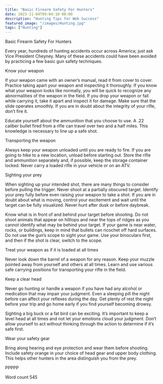 ```yaml
---
title: "Basic Firearm Safety For Hunters"
date: 2023-11-04T09:04:10-08:00
description: "Hunting Tips for Web Success"
featured_image: "/images/Hunting.jpg"
tags: ["Hunting"]
---
```


Basic Firearm Safety For Hunters

Every year, hundreds of hunting accidents occur across America; just ask Vice President Cheyney.  Many of these accidents could have been avoided by practicing a few basic gun safety techniques.

Know your weapon

If your weapon came with an owner’s manual, read it from cover to cover.  Practice taking apart your weapon and inspecting it thoroughly.  If you know what your weapon looks like normally, you will be quick to recognize any abnormalities of the weapon in the field.  If you drop your weapon or fall while carrying it, take it apart and inspect it for damage.  Make sure that the slide operates smoothly.  If you are in doubt about the integrity of your rifle, don’t fire it.

Educate yourself about the ammunition that you choose to use.  A .22 caliber bullet fired from a rifle can travel over two and a half miles.  This knowledge is necessary to line up a safe shot.

Transporting the weapon

Always keep your weapon unloaded until you are ready to fire.  If you are going to hike to a new location, unload  before starting out.  Store the rifle and ammunition separately and, if possible, keep the storage container locked.  Never carry a loaded rifle in your vehicle or on an ATV.

Sighting your prey

When sighting up your intended shot, there are many things to consider before pulling the trigger.   Never shoot at a partially obscured target.  Identify your prey fully before even raising your weapon to take a shot.  If you are in doubt about what is moving, control your excitement and wait until the target can be fully visualized.  Never hunt after dusk or before daybreak. 

Know what is in front of and behind your target before shooting.  Do not shoot animals that appear on hilltops and near the tops of ridges as you cannot identify what may be behind your target. If your game is near water, rocks, or buildings, keep in mind that bullets can ricochet off hard surfaces.  Do not use the gun’s scope to sight your game. Use your binoculars first, and then if the shot is clear, switch to the scope.

Treat your weapon as if it is loaded at all times

Never look down the barrel of a weapon for any reason.  Keep your muzzle pointed away from yourself and others at all times.  Learn and use various safe carrying positions for transporting your rifle in the field.

Keep a clear head

Never go hunting or handle a weapon if you have had any alcohol or medication that may impair your judgment.  Even a sleeping pill the night before can affect your reflexes during the day.
Get plenty of rest the night before your trip and go home early if you find yourself becoming drowsy.

Sighting a big buck or a fat bird can be exciting.  It’s important to keep a level head at all times and not let your emotions cloud your judgment.  Don’t allow yourself to act without thinking through the action to determine if it’s safe first.

Wear your safety gear

Bring along hearing and eye protection and wear them before shooting.  Include safety orange in your choice of head gear and upper body clothing.  This helps other hunters in the area distinguish you from the prey.

PPPPP

Word count 545


